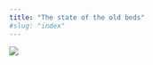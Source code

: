 ```yaml
---
title: "The state of the old beds"
#slug: "index"
---
```


[![](/wp-content/2008/11/DSCF3166-300x225.jpg)](/wp-content/2008/11/DSCF3166.jpg)